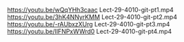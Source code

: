 https://youtu.be/wQqYHh3caac Lect-29-4010-git-pt1.mp4
https://youtu.be/3hK4NNyrKMM Lect-29-4010-git-pt2.mp4
https://youtu.be/-rAUbxzXUrg Lect-29-4010-git-pt3.mp4
https://youtu.be/IlFNPxWWrd0 Lect-29-4010-git-pt4.mp4

